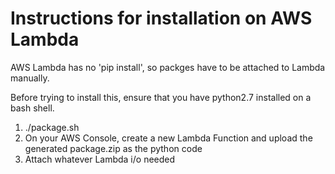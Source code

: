 # Instructions for installation on AWS Lambda
AWS Lambda has no 'pip install', so packges have to be attached to Lambda manually.

Before trying to install this, ensure that you have python2.7 installed on a bash shell.
1. ./package.sh
2. On your AWS Console, create a new Lambda Function and upload the generated package.zip as the python code
3. Attach whatever Lambda i/o needed

